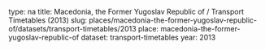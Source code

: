 type: na
title: Macedonia, the Former Yugoslav Republic of / Transport Timetables (2013)
slug: places/macedonia-the-former-yugoslav-republic-of/datasets/transport-timetables/2013
place: macedonia-the-former-yugoslav-republic-of
dataset: transport-timetables
year: 2013
